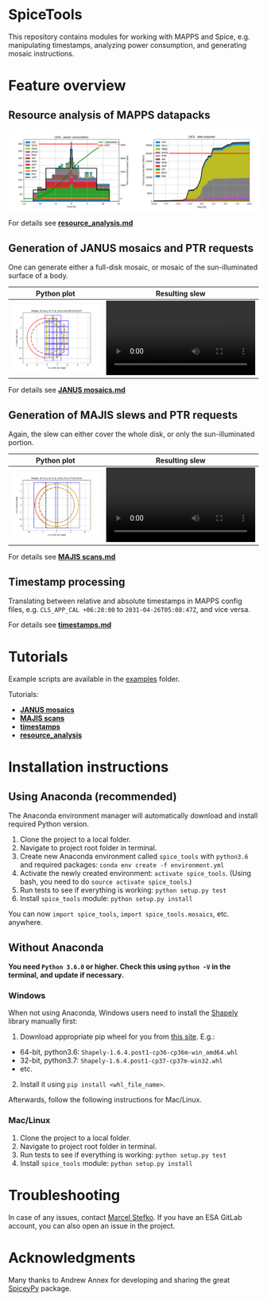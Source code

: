 # SpiceTools
This repository contains modules for working with MAPPS and
Spice, e.g. manipulating timestamps, analyzing power consumption,
and generating mosaic instructions.

# Feature overview

## Resource analysis of MAPPS datapacks

![](doc/img/power_data_graph.png)

For details see **[resource_analysis.md](doc/resource_analysis.md)**

## Generation of JANUS mosaics and PTR requests

One can generate either a full-disk mosaic, or mosaic of the sun-illuminated
surface of a body.

| Python plot | Resulting slew |
| :--------: | :--------: |
| <img src="doc/img/mosaic_14C6_sunside_JANUS.png" width="450"> | ![](doc/img/video_14C6_sunside_JANUS.mp4) |

For details see **[JANUS mosaics.md](doc/JANUS_mosaics.md)**

## Generation of MAJIS slews and PTR requests
Again, the slew can either cover the whole disk, or only the sun-illuminated portion.

| Python plot | Resulting slew |
| :--------: | :--------: |
| <img src="doc/img/scan_22C11_full_MAJIS.png" width="450"> | ![](doc/img/video_22C11_full_MAJIS.mp4) |

For details see **[MAJIS scans.md](doc/MAJIS_scans.md)**

## Timestamp processing
Translating between relative and absolute timestamps in MAPPS config files, e.g.
`CLS_APP_CAL +06:28:00` to `2031-04-26T05:08:47Z`, and vice versa.

For details see **[timestamps.md](doc/timestamps.md)**

# Tutorials

Example scripts are available in the [examples](examples/) folder.

Tutorials:
 - **[JANUS mosaics](doc/JANUS_mosaics.md)**
 - **[MAJIS scans](doc/MAJIS_scans.md)**
 - **[timestamps](doc/timestamps.md)**
 - **[resource_analysis](doc/resource_analysis.md)**

# Installation instructions

## Using Anaconda (recommended)
The Anaconda environment manager will automatically download and install required
Python version.

 1. Clone the project to a local folder.
 1. Navigate to project root folder in terminal.
 2. Create new Anaconda environment called `spice_tools` with `python3.6` and required
 packages: `conda env create -f environment.yml`
 4. Activate the newly created environment: `activate spice_tools`. (Using bash, you need to do `source activate spice_tools`.)
 3. Run tests to see if everything is working: `python setup.py test`
 4. Install `spice_tools` module: `python setup.py install`

You can now `import spice_tools`, `import spice_tools.mosaics`, etc. anywhere.

## Without Anaconda

**You need `Python 3.6.0` or higher. Check this using `python -V` in the terminal, and update if necessary.**

### Windows
When not using Anaconda, Windows users need to install the [Shapely](https://pypi.python.org/pypi/Shapely/1.5.17) library manually first:
 1. Download appropriate pip wheel for you from [this site](https://www.lfd.uci.edu/~gohlke/pythonlibs/#shapely). E.g.:
   - 64-bit, python3.6: `Shapely‑1.6.4.post1‑cp36‑cp36m‑win_amd64.whl`
   - 32-bit, python3.7: `Shapely‑1.6.4.post1‑cp37‑cp37m‑win32.whl`
   - etc.
 2. Install it using `pip install <whl_file_name>`.

Afterwards, follow the following instructions for Mac/Linux.

### Mac/Linux
 1. Clone the project to a local folder.
 1. Navigate to project root folder in terminal.
 3. Run tests to see if everything is working: `python setup.py test`
 4. Install `spice_tools` module: `python setup.py install`

# Troubleshooting
In case of any issues, contact [Marcel Stefko](mailto:marcel.stefko@esa.int). If you have an ESA GitLab account, you can also open an issue in the project.

# Acknowledgments
Many thanks to Andrew Annex for developing and sharing the great [SpiceyPy](https://github.com/AndrewAnnex/SpiceyPy) package.
